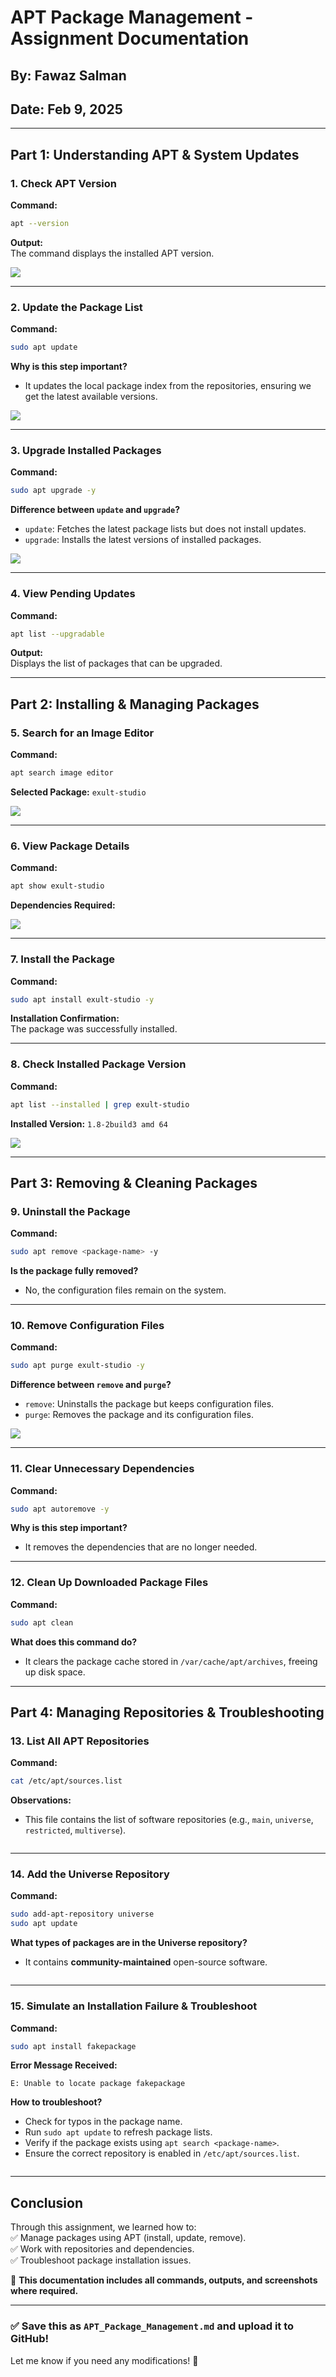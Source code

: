 # APT Package Management - Assignment Documentation

## By: Fawaz Salman
## Date: Feb 9, 2025

---

## **Part 1: Understanding APT & System Updates**

### **1. Check APT Version**
**Command:**  
```bash
apt --version
```
**Output:**  
The command displays the installed APT version.

![](https://github.com/FawazSalman/linux-management/blob/main/Apt_package_manangement/images/1.1.png) 

---

### **2. Update the Package List**
**Command:**  
```bash
sudo apt update
```
**Why is this step important?**  
- It updates the local package index from the repositories, ensuring we get the latest available versions.  

![](https://github.com/FawazSalman/linux-management/blob/main/Apt_package_manangement/images/1.png)  

---

### **3. Upgrade Installed Packages**
**Command:**  
```bash
sudo apt upgrade -y
```
**Difference between `update` and `upgrade`?**  
- `update`: Fetches the latest package lists but does not install updates.  
- `upgrade`: Installs the latest versions of installed packages.  

![](https://github.com/FawazSalman/linux-management/blob/main/Apt_package_manangement/images/2.png)

---

### **4. View Pending Updates**
**Command:**  
```bash
apt list --upgradable
```
**Output:**  
Displays the list of packages that can be upgraded.  

---

## **Part 2: Installing & Managing Packages**

### **5. Search for an Image Editor**
**Command:**  
```bash
apt search image editor
```
**Selected Package:** `exult-studio`  

![](https://github.com/FawazSalman/linux-management/blob/main/Apt_package_manangement/images/3.png)

---

### **6. View Package Details**
**Command:**  
```bash
apt show exult-studio
```
**Dependencies Required:**   

![](https://github.com/FawazSalman/linux-management/blob/main/Apt_package_manangement/images/4.png) 

---

### **7. Install the Package**
**Command:**  
```bash
sudo apt install exult-studio -y
```
**Installation Confirmation:**  
The package was successfully installed. 

---

### **8. Check Installed Package Version**
**Command:**  
```bash
apt list --installed | grep exult-studio
```
**Installed Version:** `1.8-2build3 amd 64`  

![](https://github.com/FawazSalman/linux-management/blob/main/Apt_package_manangement/images/5.png)  

---

## **Part 3: Removing & Cleaning Packages**

### **9. Uninstall the Package**
**Command:**  
```bash
sudo apt remove <package-name> -y
```
**Is the package fully removed?**  
- No, the configuration files remain on the system.  

---

### **10. Remove Configuration Files**
**Command:**  
```bash
sudo apt purge exult-studio -y
```
**Difference between `remove` and `purge`?**  
- `remove`: Uninstalls the package but keeps configuration files.  
- `purge`: Removes the package and its configuration files.  

![](https://github.com/FawazSalman/linux-management/blob/main/Apt_package_manangement/images/6.png)  

---

### **11. Clear Unnecessary Dependencies**
**Command:**  
```bash
sudo apt autoremove -y
```
**Why is this step important?**  
- It removes the dependencies that are no longer needed.  

---

### **12. Clean Up Downloaded Package Files**
**Command:**  
```bash
sudo apt clean
```
**What does this command do?**  
- It clears the package cache stored in `/var/cache/apt/archives`, freeing up disk space.  

---

## **Part 4: Managing Repositories & Troubleshooting**

### **13. List All APT Repositories**
**Command:**  
```bash
cat /etc/apt/sources.list
```
**Observations:**  
- This file contains the list of software repositories (e.g., `main`, `universe`, `restricted`, `multiverse`).  

![]()  

---

### **14. Add the Universe Repository**
**Command:**  
```bash
sudo add-apt-repository universe
sudo apt update
```
**What types of packages are in the Universe repository?**  
- It contains **community-maintained** open-source software.  

![]()

---

### **15. Simulate an Installation Failure & Troubleshoot**
**Command:**  
```bash
sudo apt install fakepackage
```
**Error Message Received:**  
```
E: Unable to locate package fakepackage
```

**How to troubleshoot?**  
- Check for typos in the package name.  
- Run `sudo apt update` to refresh package lists.  
- Verify if the package exists using `apt search <package-name>`.  
- Ensure the correct repository is enabled in `/etc/apt/sources.list`.  

![]()

---

## **Conclusion**
Through this assignment, we learned how to:  
✅ Manage packages using APT (install, update, remove).  
✅ Work with repositories and dependencies.  
✅ Troubleshoot package installation issues.  

📌 **This documentation includes all commands, outputs, and screenshots where required.**  

---

### ✅ **Save this as `APT_Package_Management.md` and upload it to GitHub!**  
Let me know if you need any modifications! 🚀
